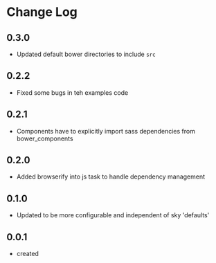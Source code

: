 # Change Log

## 0.3.0

 * Updated default bower directories to include `src`

## 0.2.2

 * Fixed some bugs in teh examples code

## 0.2.1

 * Components have to explicitly import sass dependencies from bower_components

## 0.2.0

 * Added browserify into js task to handle dependency management

## 0.1.0

 * Updated to be more configurable and independent of sky 'defaults'

## 0.0.1

 * created
